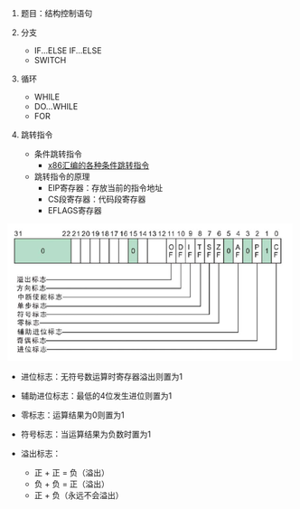 1. 题目：结构控制语句

2. 分支

    + IF...ELSE IF...ELSE
    + SWITCH

3. 循环

    + WHILE
    + DO...WHILE
    + FOR

4. 跳转指令

    + 条件跳转指令
      + [x86汇编的各种条件跳转指令](https://blog.csdn.net/xfdbb520/article/details/127926079)
    + 跳转指令的原理
      + EIP寄存器：存放当前的指令地址
      + CS段寄存器：代码段寄存器
      + EFLAGS寄存器

![EFLAGS寄存器](EFLAGS%E5%AF%84%E5%AD%98%E5%99%A8.png)

+ 进位标志：无符号数运算时寄存器溢出则置为1
+ 辅助进位标志：最低的4位发生进位则置为1
+ 零标志：运算结果为0则置为1
+ 符号标志：当运算结果为负数时置为1

+ 溢出标志：
  + 正 + 正 = 负（溢出）
  + 负 + 负 = 正（溢出）
  + 正 + 负（永远不会溢出）
